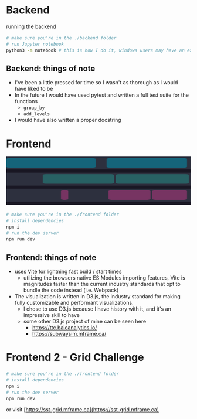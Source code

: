 # Backend
running the backend
```bash
# make sure you're in the ./backend folder
# run Jupyter notebook
python3 -m notebook # this is how I do it, windows users may have an exe to run
```
## Backend: things of note
- I've been a little pressed for time so I wasn't as thorough as I would have liked to be
- In the future I would have used pytest and written a full test suite for the functions
    - `group_by`
    - `add_levels`
- I would have also written a proper docstring


# Frontend
![surgical-software-frontend-demo.png](<./demo.png>)

```bash
# make sure you're in the ./frontend folder
# install dependencies 
npm i
# run the dev server
npm run dev
```

## Frontend: things of note
- uses Vite for lightning fast build / start times
    - utilizing the browsers native ES Modules importing features, Vite is magnitudes faster than the current industry standards that opt to bundle the code instead (i.e. Webpack)
- The visualization is written in D3.js, the industry standard for making fully customizable and performant visualizations.
    - I chose to use D3.js because I have history with it, and it's an impressive skill to have
    - some other D3.js project of mine can be seen here
        - https://ttc.baicanalytics.io/
        - https://subwaysim.mframe.ca/


# Frontend 2 - Grid Challenge

```bash
# make sure you're in the ./frontend folder
# install dependencies 
npm i
# run the dev server
npm run dev
```

or visit [https://sst-grid.mframe.ca](https://sst-grid.mframe.ca)
